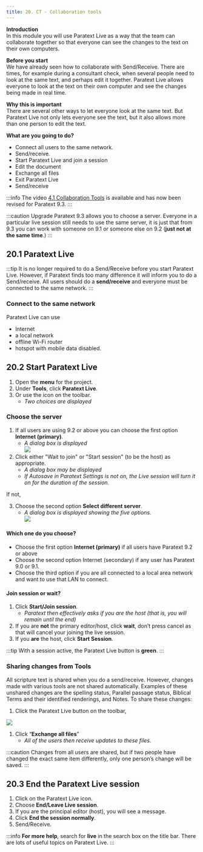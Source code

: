 ```yaml
---
title: 20. CT - Collaboration tools
---
```


**Introduction**  
In this module you will use Paratext Live as a way that the team can collaborate together so that everyone can see the changes to the text on their own computers.

**Before you start**  
We have already seen how to collaborate with Send/Receive. There are times, for example during a consultant check, when several people need to look at the same text, and perhaps edit it together. Paratext Live allows everyone to look at the text on their own computer and see the changes being made in real time.

**Why this is important**  
There are several other ways to let everyone look at the same text. But Paratext Live not only lets everyone see the text, but it also allows more than one person to edit the text.

**What are you going to do?**
-  Connect all users to the same network.
-  Send/receive.
-  Start Paratext Live and join a session
-  Edit the document
-  Exchange all files
-  Exit Paratext Live
-  Send/receive

:::info
The video [4.1 Collaboration Tools](https://vimeo.com/641947293) is available and has now been revised for Paratext 9.3.
:::

:::caution Upgrade
Paratext 9.3 allows you to choose a server. Everyone in a particular live session still needs to use the same server, it is just that from 9.3 you can work with someone on 9.1 or someone else on 9.2 (**just not at the same time**.)
:::
## 20.1 Paratext Live
:::tip 
It is no longer required to do a Send/Receive before you start Paratext Live. However, if Paratext finds too many difference it will inform you to do a Send/receive.  All users should do a **send/receive** and everyone must be connected to the same network.
:::

### Connect to the same network

Paratext Live can use
-  Internet
-  a local network
-  offline Wi-Fi router
-  hotspot with mobile data disabled.

#####

## 20.2 Start Paratext Live
1. Open the **menu** for the project.
1. Under **Tools**, click **Paratext Live**.
1. Or use the icon on the toolbar.
    -  *Two choices are displayed*



### Choose the server
1.  If all users are using 9.2 or above you can choose the first option **Internet (primary)**.
     -  *A dialog box is displayed*  
       ![](../media/090e8af3c816f38bb148c7a51a9eb7ba.png)
2.  Click either "Wait to join" or "Start session" (to be the host) as appropriate.
    -  *A dialog box may be displayed*
    -  *If Autosave in Paratext Settings is not on, the Live session will turn it on for the duration of the session.*

If not,

3.  Choose the second option **Select different server**.
    -  *A dialog box is displayed showing the five options.*  
      ![](../media/7b74b82d46ecc1bc5ab1844cc2923843.png)

#### Which one do you choose?
-  Choose the first option **Internet (primary)** if all users have Paratext 9.2 or above
-  Choose the second option Internet (secondary) if any user has Paratext 9.0 or 9.1.
-  Choose the third option if you are all connected to a local area network and want to use that LAN to connect.

#### Join session or wait?
1.  Click **Start/Join session**.
     -  *Paratext then effectively asks if you are the host (that is, you will remain until the end)*
2.  If you are **not** the primary editor/host, click **wait**, don’t press cancel as that will cancel your joining the live session.
3.  If you **are** the host, click **Start Session**.

:::tip
With a session active, the Paratext Live button is **green**.
:::

### Sharing changes from Tools
All scripture text is shared when you do a send/receive. However, changes made with various tools are not shared automatically. Examples of these unshared changes are the spelling status, Parallel passage status, Biblical Terms and their identified renderings, and Notes. To share these changes:

1.  Click the Paratext Live button on the toolbar,

  ![](../media/PL-exchange.png)
1.  Click “**Exchange all files**”
    -  *All of the users then receive updates to these files.*

:::caution
Changes from all users are shared, but if two people have changed the exact same item differently, only one person’s change will be saved.
:::

## 20.3 End the Paratext Live session
1.  Click on the Paratext Live icon.
1.  Choose **End/Leave Live session**.
1.  If you are the principal editor (host), you will see a message.
1.  Click **End the session normally**.
1.  Send/Receive.

:::info
**For more help**, search for **live** in the search box on the title bar. There are lots of useful topics on Paratext Live.
:::

